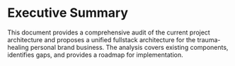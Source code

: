 # Executive Summary

This document provides a comprehensive audit of the current project architecture and proposes a unified fullstack architecture for the trauma-healing personal brand business. The analysis covers existing components, identifies gaps, and provides a roadmap for implementation.
